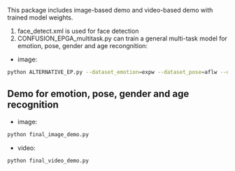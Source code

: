 This package includes image-based demo and video-based demo with trained model weights.
1. face_detect.xml is used for face detection
2. CONFUSION_EPGA_multitask.py can train a general multi-task model for emotion, pose, gender and age recongnition:
* image: 
``` bash
python ALTERNATIVE_EP.py --dataset_emotion=expw --dataset_pose=aflw --dataset_gender_age=adience --epoch=64 --model=vggFace  --batch_size=32 --is_augmentation=False --is_dropout=False --is_bn=False --weights_decay=0 --is_freezing=False --no_freezing_epoch=0 --P_loss_weights=1 --E_loss_weights=1 --is_naive=False --is_distilled=True distill_t=1 --is_pesudo=False--is_interpolation=False --interpolation_weights=0 --selection_threshold=0 --is_pesudo_confidence=False --is_pesudo_density=False --density_t=0 --is_pesudo_distribution=False --cluster_k=0 
``` 


## Demo for emotion, pose, gender and age recognition
* image: 
``` bash
python final_image_demo.py
``` 
* video: 
``` bash
python final_video_demo.py
``` 



